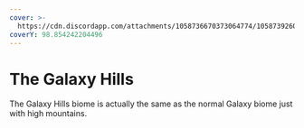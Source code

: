 ```yaml
---
cover: >-
  https://cdn.discordapp.com/attachments/1058736670373064774/1058739260863287336/2022-12-31_14.29.15.png
coverY: 98.854242204496
---
```


# The Galaxy Hills

The Galaxy Hills biome is actually the same as the normal Galaxy biome just with high mountains.
